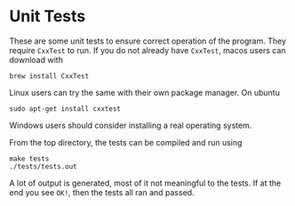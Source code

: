 # Unit  Tests

These are some unit tests to ensure correct operation of the program.  They require `CxxTest` to run.  If you do not already have `CxxTest`, macos users can download with 
```
brew install CxxTest
```
Linux users can try the same with their own package manager.  On ubuntu
```
sudo apt-get install cxxtest
```
Windows users should consider installing a real operating system.

From the top directory, the tests can be compiled and run using 
```
make tests
./tests/tests.out
```

A lot of output is generated, most of it not meaningful to the tests.  If at the end you see `OK!`, then the tests all ran and passed.